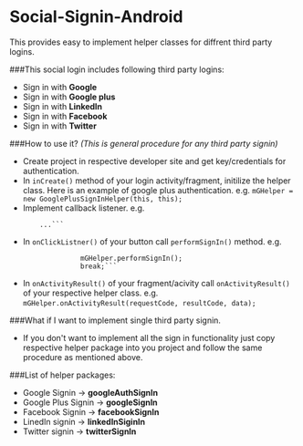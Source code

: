# Social-Signin-Android

This provides easy to implement helper classes for diffrent third party logins.

###This social login includes following third party logins:
* Sign in with **Google**
* Sign in with **Google plus**
* Sign in with **LinkedIn**
* Sign in with **Facebook**
* Sign in with **Twitter**

###How to use it? *(This is general procedure for any third party signin)*
* Create project in respective developer site and get key/credentials for authentication.
* In `inCreate()` method of your login activity/fragment, initilize the helper class. Here is an example of google plus authentication. e.g. 
  ```mGHelper = new GooglePlusSignInHelper(this, this);```
* Implement callback listener. e.g. 
  ```public class MainActivity extends AppCompatActivity implements GoogleResponseListener{
      ...```
* In `onClickListner()` of your button call `performSignIn()` method. e.g. 
  ```  case R.id.g_plus_login_btn:
                mGHelper.performSignIn();
                break;```
* In `onActivityResult()` of your fragment/acivity call `onActivityResult()` of your respective helper class. e.g.
  ```mGHelper.onActivityResult(requestCode, resultCode, data);```

###What if I want to implement single third party signin.
* If you don't want to implement all the sign in functionality just copy respective helper package into you project and follow the same procedure as mentioned above.
 
###List of helper packages:
* Google Signin -> **googleAuthSignIn**
* Google Plus Signin -> **googleSignIn**
* Facebook Signin -> **facebookSignIn**
* LinedIn signin -> **linkedInSiginIn**
* Twitter signin -> **twitterSignIn**
